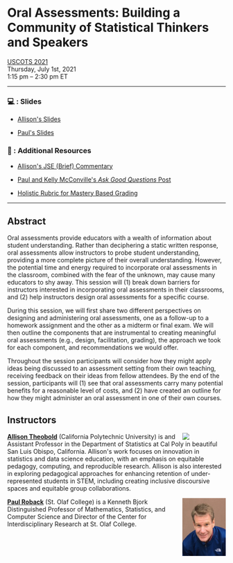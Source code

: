 # Oral Assessments: Building a Community of Statistical Thinkers and Speakers

[USCOTS 2021](https://www.causeweb.org/cause/uscots/uscots21/4f-oral-assessments-building-community-statistical-thinkers-and-speakers)  
Thursday, July 1st, 2021  
1:15 pm – 2:30 pm ET 

---

### 💻 : Slides

- [Allison's Slides](https://atheobold.github.io/oral-exams-uscots/slides/oral_exams.html)

- [Paul's Slides]()

### 📖 : Additional Resources

- [Allison's JSE (Brief) Commentary](https://www.tandfonline.com/doi/full/10.1080/26939169.2021.1914527)

- [Paul and Kelly McConville's *Ask Good Questions* Post](https://askgoodquestions.blog/2021/02/08/84-giving-oral-exams/)

- [Holistic Rubric for Mastery Based Grading](https://atheobold.github.io/oral-exams-uscots/resources/rubric.pdf)

---

## Abstract

Oral assessments provide educators with a wealth of information about student understanding. Rather than deciphering a static written response, oral assessments allow instructors to probe student understanding, providing a more complete picture of their overall understanding. However, the potential time and energy required to incorporate oral assessments in the classroom, combined with the fear of the unknown, may cause many educators to shy away. This session will (1) break down barriers for instructors interested in incorporating oral assessments in their classrooms, and (2) help instructors design oral assessments for a specific course.

During this session, we will first share two different perspectives on designing and administering oral assessments, one as a follow-up to a homework assignment and the other as a midterm or final exam. We will then outline the components that are instrumental to creating meaningful oral assessments (e.g., design, facilitation, grading), the approach we took for each component, and recommendations we would offer.

Throughout the session participants will consider how they might apply ideas being discussed to an assessment setting from their own teaching, receiving feedback on their ideas from fellow attendees. By the end of the session, participants will (1) see that oral assessments carry many potential benefits for a reasonable level of costs, and (2) have created an outline for how they might administer an oral assessment in one of their own courses.

## Instructors

<img src="images/allison.jpg" align = "right" width = "100px">

[**Allison Theobold**](https://statistics.calpoly.edu/allison-theobold) (California Polytechnic University) is and Assistant Professor in the Department of Statistics at Cal Poly in beautiful San Luis Obispo, California. Allison's work focuses on innovation in statistics and data science education, with an emphasis on equitable pedagogy, computing, and reproducible research. Allison is also interested in exploring pedagogical approaches for enhancing retention of under-represented students in STEM, including creating inclusive discoursive spaces and equitable group collaborations. 

<img src="images/paul.jpg" align = "right" width = "100px">

[**Paul Roback**]() (St. Olaf College) is a Kenneth Bjork Distinguished Professor of Mathematics, Statistics, and Computer Science and Director of the Center for Interdisciplinary Research at St. Olaf College. 
